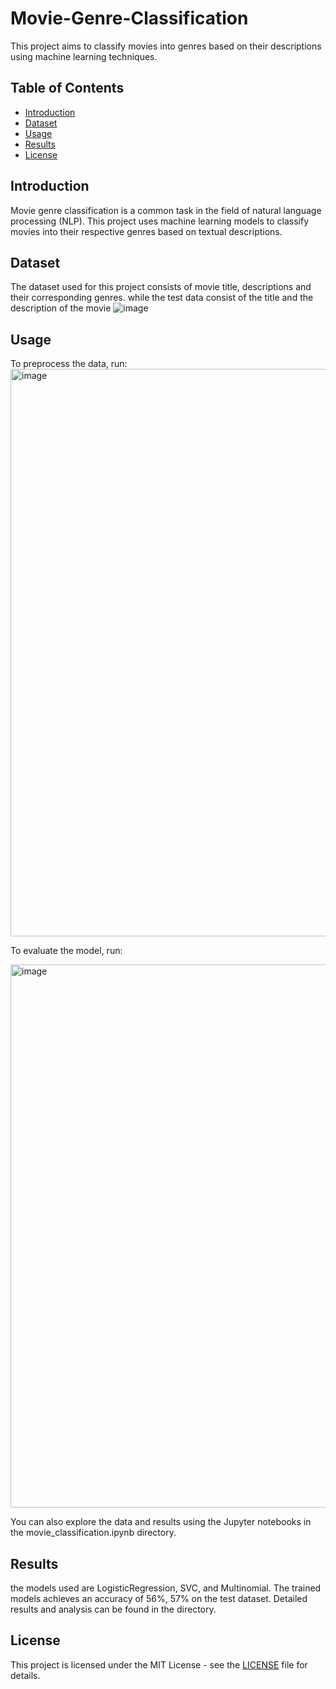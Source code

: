 # Movie-Genre-Classification
This project aims to classify movies into genres based on their descriptions using machine learning techniques.

## Table of Contents

- [Introduction](#introduction)
- [Dataset](#dataset)
- [Usage](#usage)
- [Results](#results)
- [License](#license)

## Introduction

Movie genre classification is a common task in the field of natural language processing (NLP). This project uses machine learning models to classify movies into their respective genres based on textual descriptions.

## Dataset

The dataset used for this project consists of movie title, descriptions and their corresponding genres. while the test data consist of the title and the description of the movie 
![image](https://github.com/user-attachments/assets/301ec7ad-eac9-4efa-adab-28018f30593e)


## Usage

 To preprocess the data, run:
  <img width="908" alt="image" src="https://github.com/user-attachments/assets/d3573d3b-d2db-4a20-85a8-4c9cfa328ca3">


 To evaluate the model, run:
  
 <img width="869" alt="image" src="https://github.com/user-attachments/assets/c059cda1-e611-44e0-a234-c3cfd147fe9a">


 You can also explore the data and results using the Jupyter notebooks in the movie_classification.ipynb directory.

## Results
the models used are LogisticRegression, SVC, and Multinomial. The trained models achieves an accuracy of 56%, 57% on the test dataset. Detailed results and analysis can be found in the directory.


## License

This project is licensed under the MIT License - see the [LICENSE](LICENSE) file for details.
